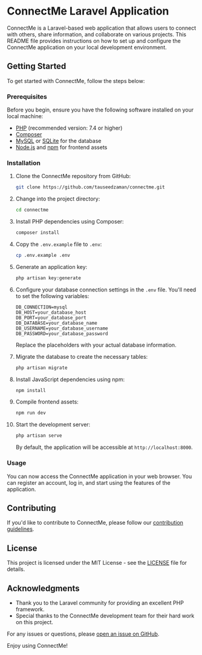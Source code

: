 # ConnectMe Laravel Application

ConnectMe is a Laravel-based web application that allows users to connect with others, share information, and collaborate on various projects. This README file provides instructions on how to set up and configure the ConnectMe application on your local development environment.

## Getting Started

To get started with ConnectMe, follow the steps below:

### Prerequisites

Before you begin, ensure you have the following software installed on your local machine:

- [PHP](https://www.php.net/) (recommended version: 7.4 or higher)
- [Composer](https://getcomposer.org/)
- [MySQL](https://www.mysql.com/) or [SQLite](https://www.sqlite.org/) for the database
- [Node.js](https://nodejs.org/) and [npm](https://www.npmjs.com/) for frontend assets

### Installation

1. Clone the ConnectMe repository from GitHub:

   ```bash
   git clone https://github.com/tauseedzaman/connectme.git
   ```

2. Change into the project directory:

   ```bash
   cd connectme
   ```

3. Install PHP dependencies using Composer:

   ```bash
   composer install
   ```

4. Copy the `.env.example` file to `.env`:

   ```bash
   cp .env.example .env
   ```

5. Generate an application key:

   ```bash
   php artisan key:generate
   ```

6. Configure your database connection settings in the `.env` file. You'll need to set the following variables:

   ```
   DB_CONNECTION=mysql
   DB_HOST=your_database_host
   DB_PORT=your_database_port
   DB_DATABASE=your_database_name
   DB_USERNAME=your_database_username
   DB_PASSWORD=your_database_password
   ```

   Replace the placeholders with your actual database information.

7. Migrate the database to create the necessary tables:

   ```bash
   php artisan migrate
   ```

8. Install JavaScript dependencies using npm:

   ```bash
   npm install
   ```

9. Compile frontend assets:

   ```bash
   npm run dev
   ```

10. Start the development server:

    ```bash
    php artisan serve
    ```

    By default, the application will be accessible at `http://localhost:8000`.

### Usage

You can now access the ConnectMe application in your web browser. You can register an account, log in, and start using the features of the application.

## Contributing

If you'd like to contribute to ConnectMe, please follow our [contribution guidelines](CONTRIBUTING.md).

## License

This project is licensed under the MIT License - see the [LICENSE](LICENSE) file for details.

## Acknowledgments

- Thank you to the Laravel community for providing an excellent PHP framework.
- Special thanks to the ConnectMe development team for their hard work on this project.

For any issues or questions, please [open an issue on GitHub](https://github.com/tauseedzaman/connectme/issues).

Enjoy using ConnectMe!
